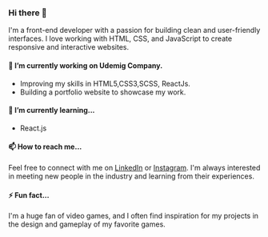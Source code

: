 ### Hi there 👋

I'm a  front-end developer with a passion for building clean and user-friendly interfaces. I love working with HTML, CSS, and JavaScript to create responsive and interactive websites. 

#### 🔭 I’m currently working on Udemig Company.

- Improving my skills in HTML5,CSS3,SCSS, ReactJs.
- Building a portfolio website to showcase my work.

#### 🌱 I’m currently learning...

- React.js


#### 📫 How to reach me...

Feel free to connect with me on [LinkedIn](https://www.linkedin.com/in/erocode97/) or [Instagram](hhttps://www.instagram.com/erocode97/). I'm always interested in meeting new people in the industry and learning from their experiences.

#### ⚡ Fun fact...

I'm a huge fan of video games, and I often find inspiration for my projects in the design and gameplay of my favorite games. 
